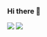 ### Hi there 👋

<a>
  <href="https://www.instagram.com/bbak_ddu/" target="_blank">
  <img src="https://img.shields.io/badge/bbak_ddu-E4405F?style=flat&logo=Instagram&logoColor=FFFFFF"/>
</a>

<a href="https://www.linkedin.com/in/%EC%9E%AC%EC%9B%90-%EC%9D%B4-746253246/" target="_blank">
  <img src="https://img.shields.io/badge/이재원-0A66C2?style=flat&logo=LinkedIn&logoColor=FFFFFF"/>
</a>


<!--
**leejw7650/leejw7650** is a ✨ _special_ ✨ repository because its `README.md` (this file) appears on your GitHub profile.

Here are some ideas to get you started:

- 🔭 I’m currently working on ...
- 🌱 I’m currently learning ...
- 👯 I’m looking to collaborate on ...
- 🤔 I’m looking for help with ...
- 💬 Ask me about ...
- 📫 How to reach me: ...
- 😄 Pronouns: ...
- ⚡ Fun fact: ...
-->
